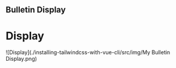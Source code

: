 ## Bulletin Display
# Display


![Display](./installing-tailwindcss-with-vue-cli/src/img/My Bulletin Display.png)
